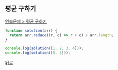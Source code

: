 ## 평균 구하기

[연습문제 > 평균 구하기](https://programmers.co.kr/learn/courses/30/lessons/12944)

```js
function solution(arr) {
  return arr.reduce((r, c) => r + c) / arr.length;
}

console.log(solution([1, 2, 3, 4]));
console.log(solution([5, 5]));
```

[뒤로](https://github.com/SeongYongLee/TIL/tree/main/Algorithm/Programmers)
